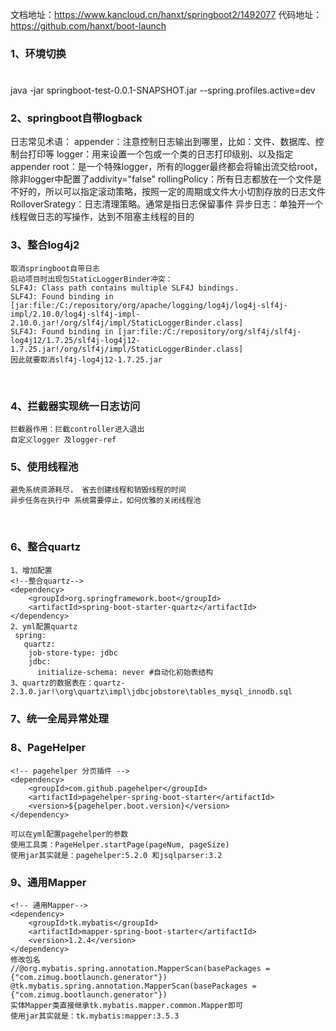 
文档地址：https://www.kancloud.cn/hanxt/springboot2/1492077
代码地址：https://github.com/hanxt/boot-launch


### 1、环境切换
#
java -jar springboot-test-0.0.1-SNAPSHOT.jar  --spring.profiles.active=dev



### 2、springboot自带logback
  日志常见术语：
      appender：注意控制日志输出到哪里，比如：文件、数据库、控制台打印等
      logger：用来设置一个包或一个类的日志打印级别、以及指定appender
      root：是一个特殊logger，所有的logger最终都会将输出流交给root，除非logger中配置了addivity="false"
      rollingPolicy：所有日志都放在一个文件是不好的，所以可以指定滚动策略，按照一定的周期或文件大小切割存放的日志文件
      RolloverSrategy：日志清理策略。通常是指日志保留事件
      异步日志：单独开一个线程做日志的写操作，达到不阻塞主线程的目的

### 3、整合log4j2
    取消springboot自带日志
    启动项目时出现包StaticLoggerBinder冲突：
    SLF4J: Class path contains multiple SLF4J bindings.
    SLF4J: Found binding in [jar:file:/C:/repository/org/apache/logging/log4j/log4j-slf4j-impl/2.10.0/log4j-slf4j-impl-2.10.0.jar!/org/slf4j/impl/StaticLoggerBinder.class]
    SLF4J: Found binding in [jar:file:/C:/repository/org/slf4j/slf4j-log4j12/1.7.25/slf4j-log4j12-1.7.25.jar!/org/slf4j/impl/StaticLoggerBinder.class]
    因此就要取消slf4j-log4j12-1.7.25.jar


​    
### 4、拦截器实现统一日志访问
    拦截器作用：拦截controller进入退出
    自定义logger 及logger-ref   

### 5、使用线程池
    避免系统资源耗尽， 省去创建线程和销毁线程的时间 
    异步任务在执行中 系统需要停止，如何优雅的关闭线程池


​    
### 6、整合quartz

```
1、增加配置
<!--整合quartz-->
<dependency>
    <groupId>org.springframework.boot</groupId>
    <artifactId>spring-boot-starter-quartz</artifactId>
</dependency>
2、yml配置quartz
 spring: 
   quartz:
    job-store-type: jdbc
    jdbc:
      initialize-schema: never #自动化初始表结构
3、quartz的数据表在：quartz-2.3.0.jar!\org\quartz\impl\jdbcjobstore\tables_mysql_innodb.sql
```



### 7、统一全局异常处理    



### 8、PageHelper

```
<!-- pagehelper 分页插件 --> 
<dependency>
	<groupId>com.github.pagehelper</groupId>
	<artifactId>pagehelper-spring-boot-starter</artifactId>
	<version>${pagehelper.boot.version}</version>
</dependency>

可以在yml配置pagehelper的参数
使用工具类：PageHelper.startPage(pageNum, pageSize)
使用jar其实就是：pagehelper:5.2.0 和jsqlparser:3.2
```



### 9、通用Mapper

```
<!-- 通用Mapper--> 
<dependency>
	<groupId>tk.mybatis</groupId>
	<artifactId>mapper-spring-boot-starter</artifactId>
	<version>1.2.4</version>
</dependency>
修改包名
//@org.mybatis.spring.annotation.MapperScan(basePackages = {"com.zimug.bootlaunch.generator"})
@tk.mybatis.spring.annotation.MapperScan(basePackages = {"com.zimug.bootlaunch.generator"})
实体Mapper类直接继承tk.mybatis.mapper.common.Mapper即可
使用jar其实就是：tk.mybatis:mapper:3.5.3
```

